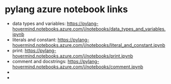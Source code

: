 # pylang azure notebook links
* data types and variables: https://pylang-hovermind.notebooks.azure.com/j/notebooks/data_types_and_variables.ipynb
* literals and constant: https://pylang-hovermind.notebooks.azure.com/j/notebooks/literal_and_constant.ipynb
* print: https://pylang-hovermind.notebooks.azure.com/j/notebooks/print.ipynb
* comment and docstrings: https://pylang-hovermind.notebooks.azure.com/j/notebooks/comment.ipynb
* 
* 
